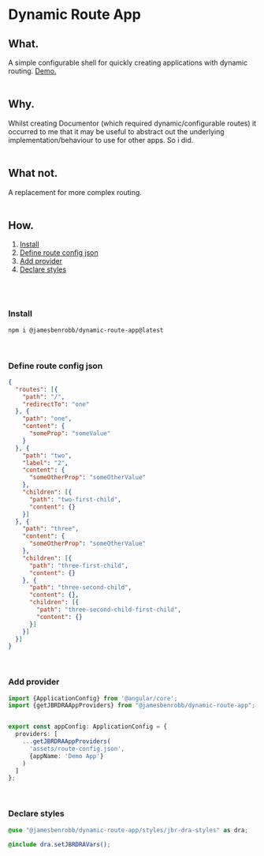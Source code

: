 # Dynamic Route App

## What.

A simple configurable shell for quickly creating applications with dynamic routing. [Demo.](https://dynamic-routes-app-demo.jamesrobb.work/)
<br/>
<br/>

## Why.

Whilst creating Documentor (which required dynamic/configurable routes) it occurred to me that it may be useful to abstract out the underlying implementation/behaviour to use for other apps. So i did.
<br/>
<br/>

## What not.

A replacement for more complex routing.
<br/>
<br/>

## How.

1. [Install](#install)
2. [Define route config json](#define-route-config-json)
3. [Add provider](#add-provider)
4. [Declare styles](#declare-styles)
<br/>
<br/>

### Install

```bash
npm i @jamesbenrobb/dynamic-route-app@latest
```
<br/>

### Define route config json

```json
{
  "routes": [{
    "path": "/",
    "redirectTo": "one"
  }, {
    "path": "one",
    "content": {
      "someProp": "someValue"
    }
  }, {
    "path": "two",
    "label": "2",
    "content": {
      "someOtherProp": "someOtherValue"
    },
    "children": [{
      "path": "two-first-child",
      "content": {}
    }]
  }, {
    "path": "three",
    "content": {
      "someOtherProp": "someOtherValue"
    },
    "children": [{
      "path": "three-first-child",
      "content": {}
    }, {
      "path": "three-second-child",
      "content": {},
      "children": [{
        "path": "three-second-child-first-child",
        "content": {}
      }]
    }]
  }]
}
```
<br/>

### Add provider

```ts
import {ApplicationConfig} from '@angular/core';
import {getJBRDRAAppProviders} from "@jamesbenrobb/dynamic-route-app";


export const appConfig: ApplicationConfig = {
  providers: [
    ...getJBRDRAAppProviders(
      'assets/route-config.json',
      {appName: 'Demo App'}
    )
  ]
};
```
<br/>

### Declare styles

```scss
@use "@jamesbenrobb/dynamic-route-app/styles/jbr-dra-styles" as dra;

@include dra.setJBRDRAVars();
```
